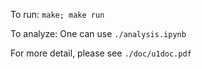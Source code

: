To run:
`make; make run`

To analyze: One can use
`./analysis.ipynb`

For more detail, please see
`./doc/u1doc.pdf`